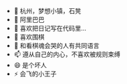 - 🔭 杭州，梦想小镇，石凳
- 🌱 阿里巴巴
- 👯 喜欢把日记写在代码里...
- 🤔 喜欢围棋
- 💬 和看棋魂会哭的人有共同语言
- 📫 遵从自己的内心，不喜欢被规则束缚
- 😄 是个坏人
- ⚡  会飞的小王子
